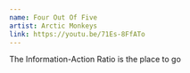 ```yaml
---
name: Four Out Of Five
artist: Arctic Monkeys
link: https://youtu.be/71Es-8FfATo
---
```


The Information-Action Ratio is the place to go
